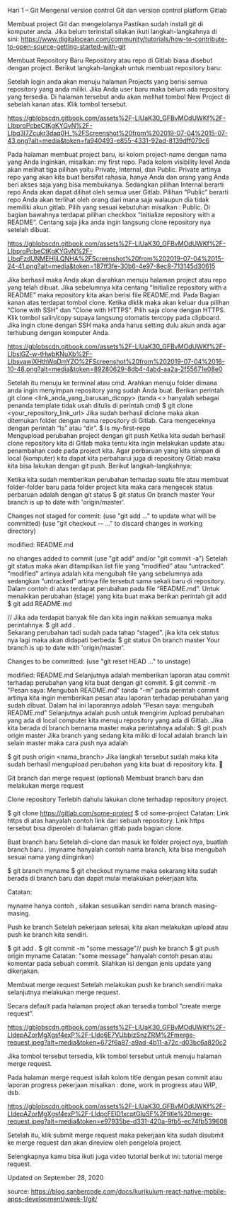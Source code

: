 Hari 1 – Git
Mengenal version control Git dan version control platform Gitlab

Membuat project Git dan mengelolanya
Pastikan sudah install git di komputer anda. Jika belum terinstall silakan ikuti langkah-langkahnya di sini: https://www.digitalocean.com/community/tutorials/how-to-contribute-to-open-source-getting-started-with-git

Membuat Repository Baru 
Repository atau repo di Gitlab biasa disebut dengan project. Berikut langkah-langkah untuk membuat repository baru:

Setelah login anda akan menuju halaman Projects yang berisi semua repository yang anda miliki. Jika Anda user baru maka belum ada repository yang tersedia. Di halaman tersebut anda akan melihat tombol New Project di sebelah kanan atas. Klik tombol tersebut.

https://gblobscdn.gitbook.com/assets%2F-LlUaK30_GFBvMOdUWKf%2F-LlbproPcbeCtKgKYGvN%2F-Llbq3l7Zcukr3daq0H_%2FScreenshot%20from%202019-07-04%2015-07-43.png?alt=media&token=fa940493-e855-4331-92ad-8139dff079c6

Pada halaman membuat project baru, isi kolom project-name dengan nama yang Anda inginkan, misalkan: my first repo.
Pada kolom visibility level Anda akan melihat tiga pilihan yaitu Private, Internal, dan Public. Private artinya repo yang akan kita buat bersifat rahasia, hanya Anda dan orang yang Anda beri akses saja yang bisa membukanya. Sedangkan pilihan Internal berarti repo Anda akan dapat dilihat oleh semua user Gitlab. Pilihan “Public” berarti repo Anda akan terlihat oleh orang dari mana saja walaupun dia tidak memiliki akun gitlab. Pilih yang sesuai kebutuhan misalkan : Public.
Di bagian bawahnya terdapat pilihan checkbox “Initialize repository with a README”. Centang saja jika anda ingin langsung clone repository nya setelah dibuat.

https://gblobscdn.gitbook.com/assets%2F-LlUaK30_GFBvMOdUWKf%2F-LlbproPcbeCtKgKYGvN%2F-LlbqFzdUNMEHljLQNHA%2FScreenshot%20from%202019-07-04%2015-24-41.png?alt=media&token=187ff3fe-30b6-4e97-8ec8-713145d30615

Jika berhasil maka Anda akan diarahkan menuju halaman project atau repo yang telah dibuat. Jika sebelumnya kita centang “Initialize repository with a README” maka repository kita akan berisi file README.md.
Pada Bagian kanan atas terdapat tombol clone. Ketika diklik maka akan keluar dua pilihan “Clone with SSH” dan “Clone with HTTPS”. Pilih saja clone dengan HTTPS. Klik tombol salin/copy supaya langsung otomatis tercopy pada clipboard. Jika ingin clone dengan SSH maka anda harus setting dulu akun anda agar terhubung dengan komputer Anda.

https://gblobscdn.gitbook.com/assets%2F-LlUaK30_GFBvMOdUWKf%2F-LlbslGZ-w-tHwbKNuXb%2F-LlbsvawiXHthWqDmYZO%2FScreenshot%20from%202019-07-04%2016-10-48.png?alt=media&token=89280629-8db4-4abd-aa2a-2f55671e08e0

Setelah itu menuju ke terminal atau cmd. Arahkan menuju folder dimana anda ingin menyimpan repository yang sudah Anda buat. Berikan perintah git clone <link_anda_yang_barusan_dicopy> (tanda <> hanyalah sebagai penanda template tidak usah ditulis di perintah cmd)
$ git clone <your_repository_link_url>
Jika sudah berhasil diclone maka akan ditemukan folder dengan nama repository di Gitlab. Cara mengeceknya dengan perintah “ls” atau “dir”.
$ ls
my-first-repo   
Mengupload perubahan project dengan git push
Ketika kita sudah berhasil clone repository kita di Gitlab maka tentu kita ingin melakukan update atau penambahan code pada project kita. Agar perbaruan yang kita simpan di local (komputer) kita dapat kita perbaharui juga di repository Gitlab maka kita bisa lakukan dengan git push. Berikut langkah-langkahnya:

Ketika kita sudah memberikan perubahan terhadap suatu file atau membuat folder-folder baru pada folder project kita maka cara mengecek status perbaruan adalah dengan git status
$ git status
On branch master
Your branch is up to date with 'origin/master'.
 
Changes not staged for commit:
  (use "git add <file>..." to update what will be committed)
  (use "git checkout -- <file>..." to discard changes in working directory)
 
 modified:   README.md
 
no changes added to commit (use "git add" and/or "git commit -a") 
Setelah git status maka akan ditampilkan list file yang “modified” atau “untracked”. “modified” artinya adalah kita mengubah file yang sebelumnya ada sedangkan “untracked” artinya file tersebut sama sekali baru di repository. Dalam contoh di atas terdapat perubahan pada file “README.md”.
Untuk menaikkan perubahan (stage) yang kita buat maka berikan perintah git add
$ git add README.md

// Jika ada terdapat banyak file dan kita ingin naikkan semuanya maka perintahnya: 
$ git add .  
Sekarang perubahan tadi sudah pada tahap “staged”. jika kita cek status nya lagi maka akan didapati berbeda:
$ git status 
On branch master
Your branch is up to date with 'origin/master'.
 
Changes to be committed:
  (use "git reset HEAD <file>..." to unstage)
 
 modified:   README.md 
Selanjutnya adalah memberikan laporan atau commit terhadap perubahan yang kita buat dengan git commit.
 $ git commit -m "Pesan saya: Mengubah README.md"
tanda “-m” pada perintah commit artinya kita ingin memberikan pesan atau laporan terhadap perubahan yang sudah dibuat. Dalam hal ini laporannya adalah “Pesan saya: mengubah README.md”
Selanjutnya adalah push untuk mengirim /upload perubahan yang ada di local computer kita menuju repository yang ada di Gitlab. Jika kita berada di branch bernama master maka perintahnya adalah:
$ git push origin master 
Jika branch yang sedang kita miliki di local adalah branch lain selain master maka cara push nya adalah

$ git push origin <nama_branch>
Jika langkah tersebut sudah maka kita sudah berhasil mengupload perubahan yang kita buat di repository kita. 🥂

Git branch dan merge request (optional)
Membuat branch baru dan melakukan merge request

Clone repository
Terlebih dahulu lakukan clone terhadap repository project.

$ git clone https://gitlab.com/some-project 
$ cd some-project
Catatan: Link https di atas hanyalah contoh link dari sebuah repository. Link https tersebut bisa diperoleh di halaman gitlab pada bagian clone.

Buat branch baru
Setelah di-clone dan masuk ke folder project nya, buatlah branch baru . (myname hanyalah contoh nama branch, kita bisa mengubah sesuai nama yang diinginkan)

$ git branch myname
$ git checkout myname 
maka sekarang kita sudah berada di branch baru dan dapat mulai melakukan pekerjaan kita.

Catatan:

myname hanya contoh , silakan sesuaikan sendiri nama branch masing-masing.

Push ke branch 
Setelah pekerjaan selesai, kita akan melakukan upload atau push ke branch kita sendiri.

$ git add . 
$ git commit -m "some message"// push ke branch 
$ git push origin myname
Catatan:
"some message" hanyalah contoh pesan atau komentar pada sebuah commit. Silahkan isi dengan jenis update yang dikerjakan.

Membuat merge request
Setelah melakukan push ke branch sendiri maka selanjutnya melakukan merge request.

Secara default pada halaman project akan tersedia tombol “create merge request”.

https://gblobscdn.gitbook.com/assets%2F-LlUaK30_GFBvMOdUWKf%2F-LldepAZorMgXgsf4exP%2F-Lldo6E7VUbbizSnzZRM%2Fmerge-request.jpeg?alt=media&token=672f6a87-a9ad-4b11-a72c-d03bc6a820c2

Jika tombol tersebut tersedia, klik tombol tersebut untuk menuju halaman merge request.

Pada halaman merge request isilah kolom title dengan pesan commit atau laporan progress pekerjaan misalkan : done, work in progress atau WIP, dsb.

https://gblobscdn.gitbook.com/assets%2F-LlUaK30_GFBvMOdUWKf%2F-LldepAZorMgXgsf4exP%2F-LldpcFElD1xcptGIuSF%2Ftitle%20merge-request.jpeg?alt=media&token=e97935be-d331-420a-9fb5-ec74fb539608

Setelah itu, klik submit merge request maka pekerjaan kita sudah disubmit ke merge request dan akan direview oleh pengelola project.

Selengkapnya kamu bisa ikuti juga video tutorial berikut ini: tutorial merge request.

Updated on September 28, 2020

source: https://blog.sanbercode.com/docs/kurikulum-react-native-mobile-apps-development/week-1/git/